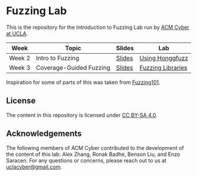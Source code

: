 # Fuzzing Lab
This is the repository for the Introduction to Fuzzing Lab run by [ACM Cyber at UCLA](https://www.acmcyber.com/).

| **Week** | **Topic** | **Slides** | **Lab** |
|----------|-----------|------------|---------|
| Week 2 | Intro to Fuzzing | [Slides](https://docs.google.com/presentation/d/1QS6PeITc5_jhTofA9yAa5zs9qMmfmyfHmtD1nX3y48A/edit?usp=sharing) | [Using Honggfuzz](02-intro-to-fuzzing.md) |
| Week 3 | Coverage-Guided Fuzzing | [Slides](https://docs.google.com/presentation/d/1vq2N1pAApM6_64zXXM5fall6amIIfagIOEdkZ_8SQgo/edit?usp=sharing) | [Fuzzing Libraries](03-coverage-guided-fuzzing.md) |

Inspiration for some of parts of this was taken from [Fuzzing101](https://github.com/antonio-morales/Fuzzing101).

## License
The content in this repository is licensed under [CC BY-SA 4.0](https://creativecommons.org/licenses/by-sa/4.0/).

## Acknowledgements
The following members of ACM Cyber contributed to the development of the content of this lab:
Alex Zhang, Ronak Badhe, Benson Liu, and Enzo Saracen. For any questions or concerns, please reach out to us at [uclacyber@gmail.com](mailto:uclacyber@gmail.com).
